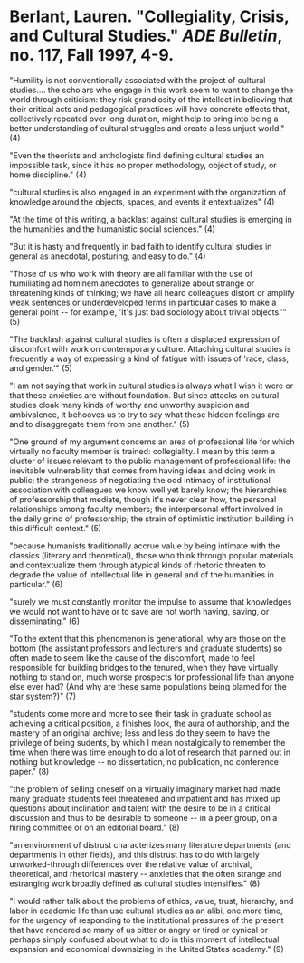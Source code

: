 # Berlant, Lauren. "Collegiality, Crisis, and Cultural Studies." *ADE Bulletin*, no. 117, Fall 1997, 4-9.

"Humility is not conventionally associated with the project of cultural studies.... the scholars who engage in this work seem to want to change the world through criticism: they risk grandiosity of the intellect in believing that their critical acts and pedagogical practices will have concrete effects that, collectively repeated over long duration, might help to bring into being a better understanding of cultural struggles and create a less unjust world." (4)

"Even the theorists and anthologists find defining cultural studies an impossible task, since it has no proper methodology, object of study, or home discipline." (4)

"cultural studies is also engaged in an experiment with the organization of knowledge around the objects, spaces, and events it entextualizes" (4)

"At the time of this writing, a backlast against cultural studies is emerging in the humanities and the humanistic social sciences." (4)

"But it is hasty and frequently in bad faith to identify cultural studies in general as anecdotal, posturing, and easy to do." (4)

"Those of us who work with theory are all familiar with the use of humiliating ad hominem anecdotes to generalize about strange or threatening kinds of thinking; we have all heard colleagues distort or amplify weak sentences or underdeveloped terms in particular cases to make a general point -- for example, 'It's just bad sociology about trivial objects.'" (5)

"The backlash against cultural studies is often a displaced expression of discomfort with work on contemporary culture. Attaching cultural studies is frequently a way of expressing a kind of fatigue with issues of 'race, class, and gender.'" (5)

"I am not saying that work in cultural studies is always what I wish it were or that these anxieties are without foundation. But since attacks on cultural studies cloak many kinds of worthy and unworthy suspicion and ambivalence, it behooves us to try to say what these hidden feelings are and to disaggregate them from one another." (5)

"One ground of my argument concerns an area of professional life for which virtually no faculty member is trained: collegiality. I mean by this term a cluster of issues relevant to the public management of professional life: the inevitable vulnerability that comes from having ideas and doing work in public; the strangeness of negotiating the odd intimacy of institutional association with colleagues we know well yet barely know; the hierarchies of professorship that mediate, though it's never clear how, the personal relationships among faculty members; the interpersonal effort involved in the daily grind of professorship; the strain of optimistic institution building in this difficult context." (5)

"because humanists traditionally accrue value by being intimate with the classics (literary and theoretical), those who think through popular materials and contextualize them through atypical kinds of rhetoric threaten to degrade the value of intellectual life in general and of the humanities in particular." (6)

"surely we must constantly monitor the impulse to assume that knowledges we would not want to have or to save are not worth having, saving, or disseminating." (6)

"To the extent that this phenomenon is generational, why are those on the bottom (the assistant professors and lecturers and graduate students) so often made to seem like the cause of the discomfort, made to feel responsible for building bridges to the tenured, when they have virtually nothing to stand on, much worse prospects for professional life than anyone else ever had? (And why are these same populations being blamed for the star system?)" (7)

"students come more and more to see their task in graduate school as achieving a critical position, a finishes look, the aura of authorship, and the mastery of an original archive; less and less do they seem to have the privilege of being sudents, by which I mean nostalgically to remember the time when there was time enough to do a lot of research that panned out in nothing but knowledge -- no dissertation, no publication, no conference paper." (8)

"the problem of selling oneself on a virtually imaginary market had made many graduate students feel threatened and impatient and has mixed up questions about inclination and talent with the desire to be in a critical discussion and thus to be desirable to someone -- in a peer group, on a hiring committee or on an editorial board." (8)

"an environment of distrust characterizes many literature departments (and departments in other fields), and this distrust has to do with largely unworked-through differences over the relative value of archival, theoretical, and rhetorical mastery -- anxieties that the often strange and estranging work broadly defined as cultural studies intensifies." (8)

"I would rather talk about the problems of ethics, value, trust, hierarchy, and labor in academic life than use cultural studies as an alibi, one more time, for the urgency of responding to the institutional pressures of the present that have rendered so many of us bitter or angry or tired or cynical or perhaps simply confused about what to do in this moment of intellectual expansion and economical downsizing in the United States academy." (9)
